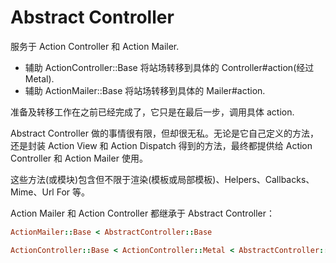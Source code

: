 # Abstract Controller

服务于 Action Controller 和 Action Mailer.

- 辅助 ActionController::Base 将站场转移到具体的 Controller#action(经过 Metal).
- 辅助 ActionMailer::Base 将站场转移到具体的 Mailer#action.

准备及转移工作在之前已经完成了，它只是在最后一步，调用具体 action.

Abstract Controller 做的事情很有限，但却很无私。无论是它自己定义的方法，还是封装 Action View 和 Action Dispatch 得到的方法，最终都提供给 Action Controller 和 Action Mailer 使用。

这些方法(或模块)包含但不限于渲染(模板或局部模板)、Helpers、Callbacks、Mime、Url For 等。

Action Mailer 和 Action Controller 都继承于 Abstract Controller：

```ruby
ActionMailer::Base < AbstractController::Base

ActionController::Base < ActionController::Metal < AbstractController::Base
```
